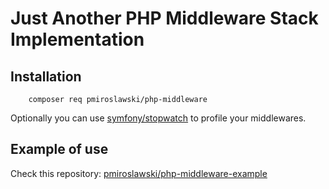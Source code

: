 # Just Another PHP Middleware Stack Implementation 

## Installation
```
    composer req pmiroslawski/php-middleware
```

Optionally you can use [symfony/stopwatch](https://packagist.org/packages/symfony/stopwatch) to profile your middlewares.

## Example of use

Check this repository: [pmiroslawski/php-middleware-example](https://github.com/pmiroslawski/php-middleware-example)
